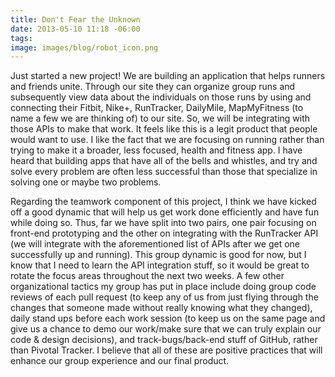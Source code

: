 ```yaml
---
title: Don't Fear the Unknown
date: 2013-05-10 11:18 -06:00
tags:
image: images/blog/robot_icon.png
---
```


Just started a new project!  We are building an application that helps runners and friends unite.  Through our site they can organize group runs and subsequently view data about the individuals on those runs by using and connecting their Fitbit, Nike+, RunTracker, DailyMile, MapMyFitness (to name a few we are thinking of) to our site.  So, we will be integrating with those APIs to make that work.  It feels like this is a legit product that people would want to use.  I like the fact that we are focusing on running rather than trying to make it a broader, less focused, health and fitness app.  I have heard that building apps that have all of the bells and whistles, and try and solve every problem are often less successful than those that specialize in solving one or maybe two problems.

Regarding the teamwork component of this project, I think we have kicked off a good dynamic that will help us get work done efficiently and have fun while doing so.  Thus, far we have split into two pairs, one pair focusing on front-end prototyping and the other on integrating with the RunTracker API (we will integrate with the aforementioned list of APIs after we get one successfully up and running).  This group dynamic is good for now, but I know that I need to learn the API integration stuff, so it would be great to rotate the focus areas throughout the next two weeks.  A few other organizational tactics my group has put in place include doing group code reviews of each pull request (to keep any of us from just flying through the changes that someone made without really knowing what they changed), daily stand ups before each work session (to keep us on the same page and give us a chance to demo our work/make sure that we can truly explain our code & design decisions), and track-bugs/back-end stuff of GitHub, rather than Pivotal Tracker.  I believe that all of these are positive practices that will enhance our group experience and our final product.
